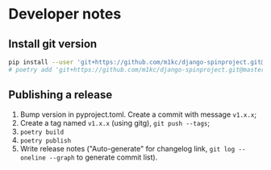# Developer notes

## Install git version

```sh
pip install --user 'git+https://github.com/m1kc/django-spinproject.git@master'
# poetry add 'git+https://github.com/m1kc/django-spinproject.git@master'
```

## Publishing a release

1. Bump version in pyproject.toml. Create a commit with message `v1.x.x`;
2. Create a tag named `v1.x.x` (using gitg), `git push --tags`;
3. `poetry build`
4. `poetry publish`
5. Write release notes ("Auto-generate" for changelog link, `git log --oneline --graph` to generate commit list).
